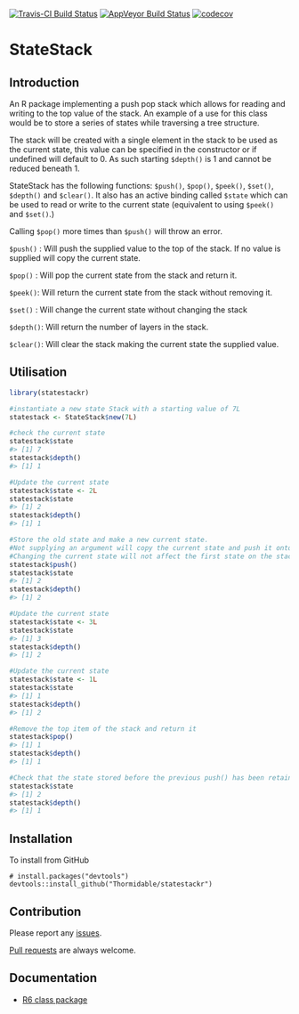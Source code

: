 
<!-- README.md is generated from README.Rmd. Please edit that file -->
[![Travis-CI Build Status](https://travis-ci.org/Thormidable/statestackr.svg?branch=master)](https://travis-ci.org/Thormidable/statestackr) [![AppVeyor Build Status](https://ci.appveyor.com/api/projects/status/github/Thormidable/statestackr?branch=master&svg=true)](https://ci.appveyor.com/project/Thormidable/statestackr) [![codecov](https://codecov.io/gh/Thormidable/statestackr/branch/master/graph/badge.svg)](https://codecov.io/gh/Thormidable/statestackr)

StateStack
==========

Introduction
------------

An R package implementing a push pop stack which allows for reading and writing to the top value of the stack. An example of a use for this class would be to store a series of states while traversing a tree structure.

The stack will be created with a single element in the stack to be used as the current state, this value can be specified in the constructor or if undefined will default to 0. As such starting `$depth()` is 1 and cannot be reduced beneath 1.

StateStack has the following functions: `$push()`, `$pop()`, `$peek()`, `$set()`, `$depth()` and `$clear()`. It also has an active binding called `$state` which can be used to read or write to the current state (equivalent to using `$peek()` and `$set()`.)

Calling `$pop()` more times than `$push()` will throw an error.

`$push()` : Will push the supplied value to the top of the stack. If no value is supplied will copy the current state.

`$pop()` : Will pop the current state from the stack and return it.

`$peek()`: Will return the current state from the stack without removing it.

`$set()` : Will change the current state without changing the stack

`$depth()`: Will return the number of layers in the stack.

`$clear()`: Will clear the stack making the current state the supplied value.

Utilisation
-----------

``` r
library(statestackr)

#instantiate a new state Stack with a starting value of 7L
statestack <- StateStack$new(7L)

#check the current state
statestack$state
#> [1] 7
statestack$depth()
#> [1] 1

#Update the current state
statestack$state <- 2L
statestack$state
#> [1] 2
statestack$depth()
#> [1] 1

#Store the old state and make a new current state.
#Not supplying an argument will copy the current state and push it onto the stack.
#Changing the current state will not affect the first state on the stack.
statestack$push()
statestack$state
#> [1] 2
statestack$depth()
#> [1] 2

#Update the current state
statestack$state <- 3L
statestack$state
#> [1] 3
statestack$depth()
#> [1] 2

#Update the current state
statestack$state <- 1L
statestack$state
#> [1] 1
statestack$depth()
#> [1] 2

#Remove the top item of the stack and return it
statestack$pop()
#> [1] 1
statestack$depth()
#> [1] 1

#Check that the state stored before the previous push() has been retained
statestack$state
#> [1] 2
statestack$depth()
#> [1] 1
```

Installation
------------

To install from GitHub

    # install.packages("devtools")
    devtools::install_github("Thormidable/statestackr")

Contribution
------------

Please report any [issues](https://github.com/Thormidable/statestackr/issues).

[Pull requests](https://github.com/Thormidable/statestackr/pulls) are always welcome.

Documentation
-------------

-   [R6 class package](https://cran.r-project.org/package=R6)

